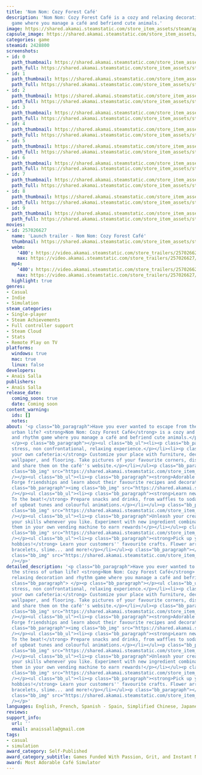 ```yaml
---
title: 'Nom Nom: Cozy Forest Café'
description: 'Nom Nom: Cozy Forest Café is a cozy and relaxing decoration and rhythm
  game where you manage a café and befriend cute animals.'
image: https://shared.akamai.steamstatic.com/store_item_assets/steam/apps/2428800/header.jpg?t=1731353472
capsule_image: https://shared.akamai.steamstatic.com/store_item_assets/steam/apps/2428800/capsule_231x87.jpg?t=1731353472
categories: game
steamid: 2428800
screenshots:
- id: 0
  path_thumbnail: https://shared.akamai.steamstatic.com/store_item_assets/steam/apps/2428800/ss_4e7fd41aece5db881dc7474a7662cb8554772af1.600x338.jpg?t=1731353472
  path_full: https://shared.akamai.steamstatic.com/store_item_assets/steam/apps/2428800/ss_4e7fd41aece5db881dc7474a7662cb8554772af1.1920x1080.jpg?t=1731353472
- id: 1
  path_thumbnail: https://shared.akamai.steamstatic.com/store_item_assets/steam/apps/2428800/ss_fa7b6b6bbcc69d7e5e0bd5a761ce67643dc2ab35.600x338.jpg?t=1731353472
  path_full: https://shared.akamai.steamstatic.com/store_item_assets/steam/apps/2428800/ss_fa7b6b6bbcc69d7e5e0bd5a761ce67643dc2ab35.1920x1080.jpg?t=1731353472
- id: 2
  path_thumbnail: https://shared.akamai.steamstatic.com/store_item_assets/steam/apps/2428800/ss_865733c29c9e7389afb5da2a770027279e8044ba.600x338.jpg?t=1731353472
  path_full: https://shared.akamai.steamstatic.com/store_item_assets/steam/apps/2428800/ss_865733c29c9e7389afb5da2a770027279e8044ba.1920x1080.jpg?t=1731353472
- id: 3
  path_thumbnail: https://shared.akamai.steamstatic.com/store_item_assets/steam/apps/2428800/ss_83eaeabe1f35c3a2032e976b9e43f4eaa913c5fe.600x338.jpg?t=1731353472
  path_full: https://shared.akamai.steamstatic.com/store_item_assets/steam/apps/2428800/ss_83eaeabe1f35c3a2032e976b9e43f4eaa913c5fe.1920x1080.jpg?t=1731353472
- id: 4
  path_thumbnail: https://shared.akamai.steamstatic.com/store_item_assets/steam/apps/2428800/ss_dd77426d780b7798415ea54d16267ba5fab98ecb.600x338.jpg?t=1731353472
  path_full: https://shared.akamai.steamstatic.com/store_item_assets/steam/apps/2428800/ss_dd77426d780b7798415ea54d16267ba5fab98ecb.1920x1080.jpg?t=1731353472
- id: 5
  path_thumbnail: https://shared.akamai.steamstatic.com/store_item_assets/steam/apps/2428800/ss_68dc7e39c269f84fc63d330f46c1fb96c7bd8e0f.600x338.jpg?t=1731353472
  path_full: https://shared.akamai.steamstatic.com/store_item_assets/steam/apps/2428800/ss_68dc7e39c269f84fc63d330f46c1fb96c7bd8e0f.1920x1080.jpg?t=1731353472
- id: 6
  path_thumbnail: https://shared.akamai.steamstatic.com/store_item_assets/steam/apps/2428800/ss_c7c8a2f2095f6b19dd7b4f56c1fa886a433c3c45.600x338.jpg?t=1731353472
  path_full: https://shared.akamai.steamstatic.com/store_item_assets/steam/apps/2428800/ss_c7c8a2f2095f6b19dd7b4f56c1fa886a433c3c45.1920x1080.jpg?t=1731353472
- id: 7
  path_thumbnail: https://shared.akamai.steamstatic.com/store_item_assets/steam/apps/2428800/ss_2b0ed093ec0d65969984cc31004824422d417349.600x338.jpg?t=1731353472
  path_full: https://shared.akamai.steamstatic.com/store_item_assets/steam/apps/2428800/ss_2b0ed093ec0d65969984cc31004824422d417349.1920x1080.jpg?t=1731353472
- id: 8
  path_thumbnail: https://shared.akamai.steamstatic.com/store_item_assets/steam/apps/2428800/ss_95974a456a0008c98766125cf480de470e4bb208.600x338.jpg?t=1731353472
  path_full: https://shared.akamai.steamstatic.com/store_item_assets/steam/apps/2428800/ss_95974a456a0008c98766125cf480de470e4bb208.1920x1080.jpg?t=1731353472
- id: 9
  path_thumbnail: https://shared.akamai.steamstatic.com/store_item_assets/steam/apps/2428800/ss_3414684ce48a0dd76e824c4146d501712b81a071.600x338.jpg?t=1731353472
  path_full: https://shared.akamai.steamstatic.com/store_item_assets/steam/apps/2428800/ss_3414684ce48a0dd76e824c4146d501712b81a071.1920x1080.jpg?t=1731353472
movies:
- id: 257026627
  name: 'Launch trailer - Nom Nom: Cozy Forest Café'
  thumbnail: https://shared.akamai.steamstatic.com/store_item_assets/steam/apps/257026627/movie.293x165.jpg?t=1719390063
  webm:
    '480': https://video.akamai.steamstatic.com/store_trailers/257026627/movie480_vp9.webm?t=1719390063
    max: https://video.akamai.steamstatic.com/store_trailers/257026627/movie_max_vp9.webm?t=1719390063
  mp4:
    '480': https://video.akamai.steamstatic.com/store_trailers/257026627/movie480.mp4?t=1719390063
    max: https://video.akamai.steamstatic.com/store_trailers/257026627/movie_max.mp4?t=1719390063
  highlight: true
genres:
- Casual
- Indie
- Simulation
steam_categories:
- Single-player
- Steam Achievements
- Full controller support
- Steam Cloud
- Stats
- Remote Play on TV
platforms:
  windows: true
  mac: true
  linux: false
developers:
- Anaïs Salla
publishers:
- Anaïs Salla
release_date:
  coming_soon: true
  date: Coming soon
content_warning:
  ids: []
  notes:
about: '<p class="bb_paragraph">Have you ever wanted to escape from the stress of
  urban life? <strong>Nom Nom: Cozy Forest Café</strong> is a cozy and relaxing decoration
  and rhythm game where you manage a café and befriend cute animals.</p><p class="bb_paragraph">
  </p><p class="bb_paragraph"></p><ul class="bb_ul"><li><p class="bb_paragraph">Low
  stress, non confrontational, relaxing experience.</p></li><li><p class="bb_paragraph"><strong>Manage
  your own cafeteria:</strong> Customize your place with furniture, decorations, lamps,
  wallpaper, and flooring. Take pictures of your favourite corners, dishes, and customers
  and share them on the café''s website.</p></li></ul><p class="bb_paragraph"><img
  class="bb_img" src="https://shared.akamai.steamstatic.com/store_item_assets/steam/apps/2428800/extras/banner1.gif?t=1731353472"
  /></p><ul class="bb_ul"><li><p class="bb_paragraph"><strong>Adorable customers:</strong>
  Forge friendships and learn about their favourite recipes and decorations.</p></li></ul><p
  class="bb_paragraph"><img class="bb_img" src="https://shared.akamai.steamstatic.com/store_item_assets/steam/apps/2428800/extras/banner2.gif?t=1731353472"
  /></p><ul class="bb_ul"><li><p class="bb_paragraph"><strong>Learn new recipes...
  To the beat!</strong> Prepare snacks and drinks, from waffles to sodas, to the rhythm
  of upbeat tunes and colourful animations.</p></li></ul><p class="bb_paragraph"><img
  class="bb_img" src="https://shared.akamai.steamstatic.com/store_item_assets/steam/apps/2428800/extras/banner3.gif?t=1731353472"
  /></p><ul class="bb_ul"><li><p class="bb_paragraph">Unleash your creativity! Practice
  your skills whenever you like. Experiment with new ingredient combinations and sell
  them in your own vending machine to earn rewards!</p></li></ul><p class="bb_paragraph"><img
  class="bb_img" src="https://shared.akamai.steamstatic.com/store_item_assets/steam/apps/2428800/extras/banner4.gif?t=1731353472"
  /></p><ul class="bb_ul"><li><p class="bb_paragraph"><strong>Pick up your customer''s
  hobbies!</strong> Learn your customers'' favourite crafts. Flower arranging, friendship
  bracelets, slime... and more!</p></li></ul><p class="bb_paragraph"></p><p class="bb_paragraph"><img
  class="bb_img" src="https://shared.akamai.steamstatic.com/store_item_assets/steam/apps/2428800/extras/imagen_tienda.jpg?t=1731353472"
  /></p>'
detailed_description: '<p class="bb_paragraph">Have you ever wanted to escape from
  the stress of urban life? <strong>Nom Nom: Cozy Forest Café</strong> is a cozy and
  relaxing decoration and rhythm game where you manage a café and befriend cute animals.</p><p
  class="bb_paragraph"> </p><p class="bb_paragraph"></p><ul class="bb_ul"><li><p class="bb_paragraph">Low
  stress, non confrontational, relaxing experience.</p></li><li><p class="bb_paragraph"><strong>Manage
  your own cafeteria:</strong> Customize your place with furniture, decorations, lamps,
  wallpaper, and flooring. Take pictures of your favourite corners, dishes, and customers
  and share them on the café''s website.</p></li></ul><p class="bb_paragraph"><img
  class="bb_img" src="https://shared.akamai.steamstatic.com/store_item_assets/steam/apps/2428800/extras/banner1.gif?t=1731353472"
  /></p><ul class="bb_ul"><li><p class="bb_paragraph"><strong>Adorable customers:</strong>
  Forge friendships and learn about their favourite recipes and decorations.</p></li></ul><p
  class="bb_paragraph"><img class="bb_img" src="https://shared.akamai.steamstatic.com/store_item_assets/steam/apps/2428800/extras/banner2.gif?t=1731353472"
  /></p><ul class="bb_ul"><li><p class="bb_paragraph"><strong>Learn new recipes...
  To the beat!</strong> Prepare snacks and drinks, from waffles to sodas, to the rhythm
  of upbeat tunes and colourful animations.</p></li></ul><p class="bb_paragraph"><img
  class="bb_img" src="https://shared.akamai.steamstatic.com/store_item_assets/steam/apps/2428800/extras/banner3.gif?t=1731353472"
  /></p><ul class="bb_ul"><li><p class="bb_paragraph">Unleash your creativity! Practice
  your skills whenever you like. Experiment with new ingredient combinations and sell
  them in your own vending machine to earn rewards!</p></li></ul><p class="bb_paragraph"><img
  class="bb_img" src="https://shared.akamai.steamstatic.com/store_item_assets/steam/apps/2428800/extras/banner4.gif?t=1731353472"
  /></p><ul class="bb_ul"><li><p class="bb_paragraph"><strong>Pick up your customer''s
  hobbies!</strong> Learn your customers'' favourite crafts. Flower arranging, friendship
  bracelets, slime... and more!</p></li></ul><p class="bb_paragraph"></p><p class="bb_paragraph"><img
  class="bb_img" src="https://shared.akamai.steamstatic.com/store_item_assets/steam/apps/2428800/extras/imagen_tienda.jpg?t=1731353472"
  /></p>'
languages: English, French, Spanish - Spain, Simplified Chinese, Japanese, Catalan
reviews:
support_info:
  url: ''
  email: anaissalla@gmail.com
tags:
- casual
- simulation
award_category: Self-Published
award_category_subtitle: Games Funded With Passion, Grit, and Instant Noodles
award: Most Adorable Café Simulator
---
```


